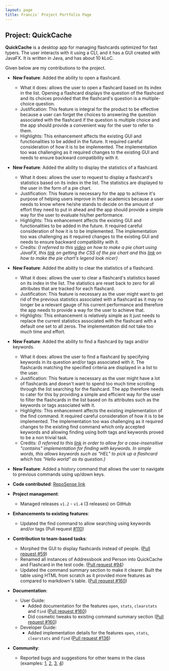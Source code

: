 ```yaml
---
layout: page
title: Francis' Project Portfolio Page
---
```


## Project: QuickCache

**QuickCache** is a desktop app for managing flashcards optimized for fast typers. The user interacts with it using a CLI, and it has a GUI created with JavaFX. It is written in Java, and has about 10 kLoC.

Given below are my contributions to the project.

* **New Feature**: Added the ability to open a flashcard.
  * What it does: allows the user to open a flashcard based on its index in the list. Opening a flashcard displays the question of the flashcard and its choices provided that the flashcard's question is a multiple-choice question.
  * Justification: This feature is integral for the product to be effective because a user can forget the choices to answering the question associated with the flashcard if the question is multiple choice and the app should provide a convenient way for the user to refer to them.
  *  Highlights: This enhancement affects the existing GUI and functionalities to be added in the future. It required careful consideration of how it is to be implemented. The implementation too was challenging as it required changes to the existing GUI and needs to ensure backward compatibility with it.

* **New Feature**: Added the ability to display the statistics of a flashcard.
  * What it does: allows the user to request to display a flashcard's statistics based on its index in the list. The statistics are displayed to the user in the form of a pie chart.
  * Justification: This feature is necessary for the app to achieve it's purpose of helping users improve in their academics because a user needs to know where he/she stands to decide on the amount of effort they need to put in ahead and the app should provide a simple way for the user to evaluate his/her performance.
  *  Highlights: This enhancement affects the existing GUI and functionalities to be added in the future. It required careful consideration of how it is to be implemented. The implementation too was challenging as it required changes to the existing GUI and needs to ensure backward compatibility with it.
  * Credits: *{I referred to this [video](https://www.youtube.com/watch?v=bpHmrgvpEDQ) on how to make a pie chart using JavaFX, this [link](https://stackoverflow.com/questions/43433639/set-javafx-piechart-label-color-via-css) on getting the CSS of the pie chart and this [link](https://gist.github.com/jewelsea/1422628) on how to make the pie chart's legend look nicer}*

* **New Feature**: Added the ability to clear the statistics of a flashcard.
  * What it does: allows the user to clear a flashcard's statistics based on its index in the list. The statistics are reset back to zero for all attributes that are tracked for each flashcard.
  * Justification: This feature is necessary as the user might want to get rid of the previous statistics associated with a flashcard as it may no longer be a relevant gauge of his current performance and therefore the app needs to provide a way for the user to achieve that.
  *  Highlights: This enhancement is relatively simple as it just needs to replace the current statistics associated with the flashcard with a default one set to all zeros. The implementation did not take too much time and effort.

* **New Feature**: Added the ability to find a flashcard by tags and/or keywords.
  * What it does: allows the user to find a flashcard by specifying keywords in its question and/or tags associated with it. The flashcards matching the specified criteria are displayed in a list to the user.
  * Justification: This feature is necessary as the user might have a lot of flashcards and doesn't want to spend too much time scrolling through the list searching for the flashcard. The app therefore needs to cater for this by providing a simple and efficient way for the user to filter the flashcards in the list based on its attributes such as the keywords or tags associated with it.
  *  Highlights: This enhancement affects the existing implementation of the find command. It required careful consideration of how it is to be implemented. The implementation too was challenging as it required changes to the existing find command which only accepted keywords and allowing finding using both tags and keywords proved to be a non trivial task.
  * Credits: *{I referred to this [link](https://stackoverflow.com/questions/86780) in order to allow for a case-insensitive "contains" implementation for finding with keywords. In simple words, this allows keywords such as "HEL" to pick up a flashcard which has "Hello world" as its question.}*

* **New Feature**: Added a history command that allows the user to navigate to previous commands using up/down keys.

* **Code contributed**: [RepoSense link](https://nus-cs2103-ay2021s1.github.io/tp-dashboard/#breakdown=true&search=fh-30&sort=groupTitle&sortWithin=title&since=2020-08-14&timeframe=commit&mergegroup=&groupSelect=groupByRepos&checkedFileTypes=docs~functional-code~test-code~other&tabOpen=true&tabType=authorship&tabAuthor=FH-30&tabRepo=AY2021S1-CS2103T-T13-2%2Ftp%5Bmaster%5D&authorshipIsMergeGroup=false&authorshipFileTypes=docs~functional-code~test-code~other)

* **Project management**:
  * Managed releases `v1.2` - `v1.4` (3 releases) on GitHub

* **Enhancements to existing features**:
  * Updated the find command to allow searching using keywords and/or tags (Pull request [\#110](https://github.com/AY2021S1-CS2103T-T13-2/tp/pull/110))

* **Contribution to team-based tasks**:
  * Morphed the GUI to display flashcards instead of people. ([Pull request \#59](https://github.com/AY2021S1-CS2103T-T13-2/tp/pull/59))
  * Renamed all instances of Addressbook and Person into QuickCache and Flashcard in the test code. ([Pull request \#94](https://github.com/AY2021S1-CS2103T-T13-2/tp/pull/94/files))
  * Updated the command summary section to make it clearer. Built the table using HTML from scratch as it provided more features as compared to markdown's table. ([Pull request \#160](https://github.com/AY2021S1-CS2103T-T13-2/tp/pull/160))

* **Documentation**:
  * User Guide:
    * Added documentation for the features `open`, `stats`, `clearstats` and `find` ([Pull request \#160](https://github.com/AY2021S1-CS2103T-T13-2/tp/pull/160))
    * Did cosmetic tweaks to existing command summary section ([Pull request \#160](https://github.com/AY2021S1-CS2103T-T13-2/tp/pull/160))
  * Developer Guide:
    * Added implementation details for the features `open`, `stats`, `clearstats` and `find` ([Pull request \#136](https://github.com/AY2021S1-CS2103T-T13-2/tp/pull/136))

* **Community**:
  * Reported bugs and suggestions for other teams in the class (examples: [1](https://github.com/FH-30/ped/issues/1), [2](https://github.com/FH-30/ped/issues/2), [3](https://github.com/FH-30/ped/issues/3), [4](https://github.com/FH-30/ped/issues/4))
